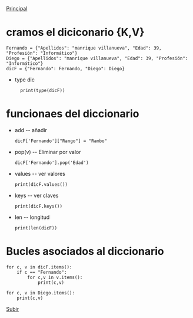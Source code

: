 <a name="top"></a>
[Principal](../README.md)<br/>

# cramos el diciconario {K,V}
    Fernando = {"Apellidos": "manrique villanueva", "Edad": 39, "Profesión": "Informático"}
    Diego = {"Apellidos": "manrique villanueva", "Edad": 39, "Profesión": "Informático"}
    dicF = {"Fernando": Fernando, "Diego": Diego}

- type dic
    
        print(type(dicF))

# funcionaes del diccionario
- add -- añadir
  
      dicF['Fernando']["Rango"] = "Rambo"
    
- pop(v) -- Eliminar por valor

      dicF['Fernando'].pop('Edad')

- values -- ver valores

      print(dicF.values())

- keys -- ver claves

      print(dicF.keys())

- len  -- longitud

      print(len(dicF))

# Bucles asociados al diccionario
    for c, v in dicF.items():
        if c == "Fernando":
            for c,v in v.items():
                print(c,v)

    for c, v in Diego.items():
        print(c,v)
        
[Subir](#top)
